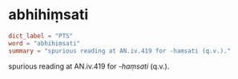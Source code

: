 # abhihiṃsati

``` toml
dict_label = "PTS"
word = "abhihiṃsati"
summary = "spurious reading at AN.iv.419 for -haṃsati (q.v.)."
```

spurious reading at AN.iv.419 for *\-haṃsati* (q.v.).


